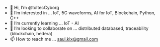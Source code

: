 - 👋 Hi, I’m @toltecCyborg
- 👀 I’m interested in ... IoT, 5G waveforms, AI for IoT, Blockchain, Python, C++
- 🌱 I’m currently learning ... IoT - AI
- 💞️ I’m looking to collaborate on ... distributed databased, traceability (blockchain, hedera)
- 📫 How to reach me ... saul.klx@gmail.com

<!---
toltecCyborg/toltecCyborg is a ✨ special ✨ repository because its `README.md` (this file) appears on your GitHub profile.
You can click the Preview link to take a look at your changes.
--->
